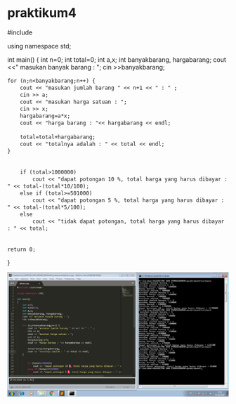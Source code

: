# praktikum4


#include <iostream>

using namespace std;

int main()
{
	int n=0;
	int total=0;
	int a,x;
	int banyakbarang, hargabarang;
	cout <<" masukan banyak barang : ";
	cin >>banyakbarang;

	for (n;n<banyakbarang;n++) {
		cout << "masukan jumlah barang " << n+1 << " : " ;
		cin >> a;
		cout << "masukan harga satuan : ";
		cin >> x;
		hargabarang=a*x;
		cout << "harga barang : "<< hargabarang << endl;

		total=total+hargabarang;
		cout << "totalnya adalah : " << total << endl;
	}


		if (total>1000000)
			cout << "dapat potongan 10 %, total harga yang harus dibayar : " << total-(total*10/100);
		else if (total>=501000)
			cout << "dapat potongan 5 %, total harga yang harus dibayar : " << total-(total*5/100);
		else
			cout << "tidak dapat potongan, total harga yang harus dibayar : " << total;


	return 0;
}


![alt text](https://github.com/Priray777/praktikum4/blob/master/latihan1.png)